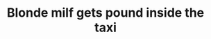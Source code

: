 ---
layout: post
title: Blonde milf gets pound inside the taxi
duration: '10:10'
view: 201
rate: 2
video: 'https://flashservice.xvideos.com/embedframe/26985439'
priority: 0.9
changefreq: daily
---